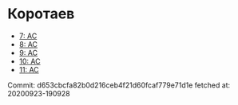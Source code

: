 # Коротаев
- [7: AC](7.md)
- [8: AC](8.md)
- [9: AC](9.md)
- [10: AC](10.md)
- [11: AC](11.md)

Commit: d653cbcfa82b0d216ceb4f21d60fcaf779e71d1e
 fetched at: 20200923-190928
